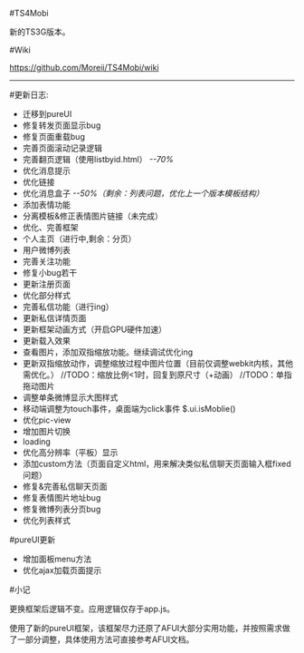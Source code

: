 #TS4Mobi

新的TS3G版本。

#Wiki

https://github.com/Moreii/TS4Mobi/wiki

******

#更新日志:

 - 迁移到pureUI
 - 修复转发页面显示bug
 - 修复页面重载bug
 - 完善页面滚动记录逻辑
 - 完善翻页逻辑（使用listbyid.html） *--70%*
 - 优化消息提示
  - 优化链接
 - 优化消息盒子 *--50%（剩余：列表问题，优化上一个版本模板结构）*
 - 添加表情功能
  - 分离模板&修正表情图片链接（未完成）
 - 优化、完善框架
 - 个人主页（进行中,剩余：分页）
  - 用户微博列表
 - 完善关注功能
 - 修复小bug若干
 - 更新注册页面
 - 优化部分样式
 - 完善私信功能（进行ing）
  - 更新私信详情页面
 - 更新框架动画方式（开启GPU硬件加速）
  - 更新载入效果
 - 查看图片，添加双指缩放功能。继续调试优化ing
  - 更新双指缩放动作，调整缩放过程中图片位置（目前仅调整webkit内核，其他需优化。）
  //TODO：缩放比例<1时，回复到原尺寸（+动画）
  //TODO：单指拖动图片
 - 调整单条微博显示大图样式
 - 移动端调整为touch事件，桌面端为click事件 $.ui.isMoblie()
 - 优化pic-view
  - 增加图片切换
  - loading
 - 优化高分辨率（平板）显示
 - 添加custom方法（页面自定义html，用来解决类似私信聊天页面输入框fixed问题）
 - 修复&完善私信聊天页面
 - 修复表情图片地址bug
 - 修复微博列表分页bug
 - 优化列表样式

#pureUI更新

 - 增加面板menu方法
 - 优化ajax加载页面提示

#小记

更换框架后逻辑不变。应用逻辑仅存于app.js。

使用了新的pureUI框架，该框架尽力还原了AFUI大部分实用功能，并按照需求做了一部分调整，具体使用方法可直接参考AFUI文档。